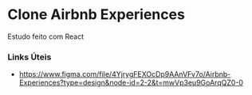 # Clone Airbnb Experiences
Estudo feito com React
### Links Úteis
- https://www.figma.com/file/4YjrygFEXOcDp9AAnVFv7o/Airbnb-Experiences?type=design&node-id=2-2&t=mwVp3eu9GoArqQZ0-0